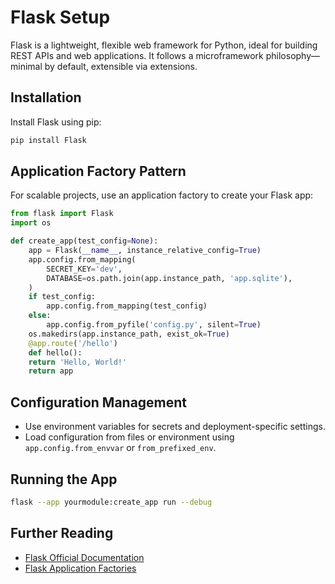 # Flask Setup

Flask is a lightweight, flexible web framework for Python, ideal for building REST APIs and web applications. It follows a microframework philosophy—minimal by default, extensible via extensions.

## Installation

Install Flask using pip:

```bash
pip install Flask
```

## Application Factory Pattern

For scalable projects, use an application factory to create your Flask app:

```python
from flask import Flask
import os

def create_app(test_config=None):
    app = Flask(__name__, instance_relative_config=True)
    app.config.from_mapping(
        SECRET_KEY='dev',
        DATABASE=os.path.join(app.instance_path, 'app.sqlite'),
    )
    if test_config:
        app.config.from_mapping(test_config)
    else:
        app.config.from_pyfile('config.py', silent=True)
    os.makedirs(app.instance_path, exist_ok=True)
    @app.route('/hello')
    def hello():
    return 'Hello, World!'
    return app
```

## Configuration Management

- Use environment variables for secrets and deployment-specific settings.
- Load configuration from files or environment using `app.config.from_envvar` or `from_prefixed_env`.

## Running the App

```bash
flask --app yourmodule:create_app run --debug
```

## Further Reading
- [Flask Official Documentation](https://flask.palletsprojects.com/)
- [Flask Application Factories](https://flask.palletsprojects.com/en/latest/patterns/appfactories/)
